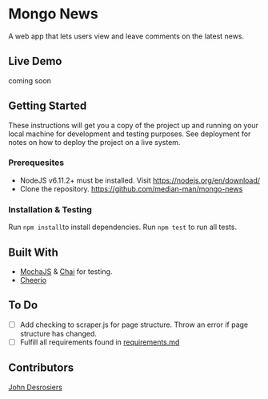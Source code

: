 # Mongo News
A web app that lets users view and leave comments on the latest news.

## Live Demo
coming soon

## Getting Started
These instructions will get you a copy of the project up and running on your local machine for development and testing purposes. See deployment for notes on how to deploy the project on a live system.

### Prerequesites
* NodeJS v6.11.2+ must be installed. Visit https://nodejs.org/en/download/
* Clone the repository. https://github.com/median-man/mongo-news

### Installation & Testing
Run `npm install`to install dependencies.
Run `npm test` to run all tests.

## Built With
* [MochaJS](https://mochajs.org/) & [Chai](http://chaijs.com/) for testing.
* [Cheerio](https://cheerio.js.org/)

## To Do
- [ ] Add checking to scraper.js for page structure. Throw an error if page structure has changed.
- [ ] Fulfill all requirements found in [requirements.md](dev/requirements.md)

## Contributors
[John Desrosiers](https://github.com/median-man)